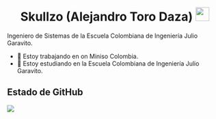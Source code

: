 <h1 align="center">Skullzo (Alejandro Toro Daza) <img height="32px" src="https://cdn.svgporn.com/logos/git-icon.svg"> </h1>

Ingeniero de Sistemas de la Escuela Colombiana de Ingeniería Julio Garavito.

- 🔭 Estoy trabajando en on Miniso Colombia.
- 🌱 Estoy estudiando en la Escuela Colombiana de Ingeniería Julio Garavito.

<h2 align="left">Estado de GitHub</h2>

<div>
    <img  src="https://github-readme-stats.vercel.app/api?username=Skullzo&show_icons=true&theme=dracula")>
</div>

